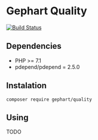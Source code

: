 Gephart Quality
===

[![Build Status](https://travis-ci.org/gephart/quality.svg?branch=master)](https://travis-ci.org/gephart/quality)

Dependencies
---
 - PHP >= 7.1
 - pdepend/pdepend = 2.5.0

Instalation
---

```
composer require gephart/quality
```

Using
---
TODO